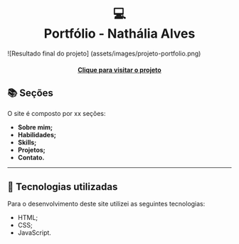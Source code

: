 <h1 align="center">
  💻<br>Portfólio - Nathália Alves
</h1>

![Resultado final do projeto] (assets/images/projeto-portfolio.png)

<h4 align="center"><a href="">Clique para visitar o projeto</a></h4>

## 📚 Seções

O site é composto por xx seções:

- **Sobre mim;**
- **Habilidades;**
- **Skills;**
- **Projetos;**
- **Contato.**

---

## 💼 Tecnologias utilizadas

Para o desenvolvimento deste site utilizei as seguintes tecnologias:
- HTML;
- CSS;
- JavaScript.


</table>